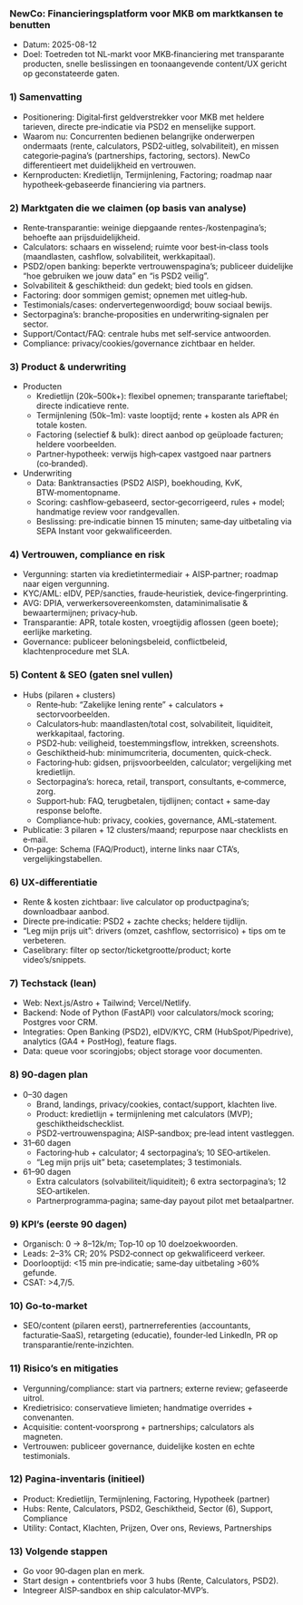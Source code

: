 ### NewCo: Financieringsplatform voor MKB om marktkansen te benutten

- Datum: 2025-08-12
- Doel: Toetreden tot NL‑markt voor MKB‑financiering met transparante producten, snelle beslissingen en toonaangevende content/UX gericht op geconstateerde gaten.

### 1) Samenvatting
- Positionering: Digital‑first geldverstrekker voor MKB met heldere tarieven, directe pre‑indicatie via PSD2 en menselijke support.
- Waarom nu: Concurrenten bedienen belangrijke onderwerpen ondermaats (rente, calculators, PSD2‑uitleg, solvabiliteit), en missen categorie‑pagina’s (partnerships, factoring, sectors). NewCo differentieert met duidelijkheid en vertrouwen.
- Kernproducten: Kredietlijn, Termijnlening, Factoring; roadmap naar hypotheek‑gebaseerde financiering via partners.

### 2) Marktgaten die we claimen (op basis van analyse)
- Rente‑transparantie: weinige diepgaande rentes‑/kostenpagina’s; behoefte aan prijsduidelijkheid.
- Calculators: schaars en wisselend; ruimte voor best‑in‑class tools (maandlasten, cashflow, solvabiliteit, werkkapitaal).
- PSD2/open banking: beperkte vertrouwenspagina’s; publiceer duidelijke “hoe gebruiken we jouw data” en “is PSD2 veilig”.
- Solvabiliteit & geschiktheid: dun gedekt; bied tools en gidsen.
- Factoring: door sommigen gemist; opnemen met uitleg‑hub.
- Testimonials/cases: ondervertegenwoordigd; bouw sociaal bewijs.
- Sectorpagina’s: branche‑proposities en underwriting‑signalen per sector.
- Support/Contact/FAQ: centrale hubs met self‑service antwoorden.
- Compliance: privacy/cookies/governance zichtbaar en helder.

### 3) Product & underwriting
- Producten
  - Kredietlijn (20k–500k+): flexibel opnemen; transparante tarieftabel; directe indicatieve rente.
  - Termijnlening (50k–1m): vaste looptijd; rente + kosten als APR én totale kosten.
  - Factoring (selectief & bulk): direct aanbod op geüploade facturen; heldere voorbeelden.
  - Partner‑hypotheek: verwijs high‑capex vastgoed naar partners (co‑branded).
- Underwriting
  - Data: Banktransacties (PSD2 AISP), boekhouding, KvK, BTW‑momentopname.
  - Scoring: cashflow‑gebaseerd, sector‑gecorrigeerd, rules + model; handmatige review voor randgevallen.
  - Beslissing: pre‑indicatie binnen 15 minuten; same‑day uitbetaling via SEPA Instant voor gekwalificeerden.

### 4) Vertrouwen, compliance en risk
- Vergunning: starten via kredietintermediair + AISP‑partner; roadmap naar eigen vergunning.
- KYC/AML: eIDV, PEP/sancties, fraude‑heuristiek, device‑fingerprinting.
- AVG: DPIA, verwerkersovereenkomsten, dataminimalisatie & bewaartermijnen; privacy‑hub.
- Transparantie: APR, totale kosten, vroegtijdig aflossen (geen boete); eerlijke marketing.
- Governance: publiceer beloningsbeleid, conflictbeleid, klachtenprocedure met SLA.

### 5) Content & SEO (gaten snel vullen)
- Hubs (pilaren + clusters)
  - Rente‑hub: “Zakelijke lening rente” + calculators + sectorvoorbeelden.
  - Calculators‑hub: maandlasten/total cost, solvabiliteit, liquiditeit, werkkapitaal, factoring.
  - PSD2‑hub: veiligheid, toestemmingsflow, intrekken, screenshots.
  - Geschiktheid‑hub: minimumcriteria, documenten, quick‑check.
  - Factoring‑hub: gidsen, prijsvoorbeelden, calculator; vergelijking met kredietlijn.
  - Sectorpagina’s: horeca, retail, transport, consultants, e‑commerce, zorg.
  - Support‑hub: FAQ, terugbetalen, tijdlijnen; contact + same‑day response belofte.
  - Compliance‑hub: privacy, cookies, governance, AML‑statement.
- Publicatie: 3 pilaren + 12 clusters/maand; repurpose naar checklists en e‑mail.
- On‑page: Schema (FAQ/Product), interne links naar CTA’s, vergelijkingstabellen.

### 6) UX‑differentiatie
- Rente & kosten zichtbaar: live calculator op productpagina’s; downloadbaar aanbod.
- Directe pre‑indicatie: PSD2 + zachte checks; heldere tijdlijn.
- “Leg mijn prijs uit”: drivers (omzet, cashflow, sectorrisico) + tips om te verbeteren.
- Caselibrary: filter op sector/ticketgrootte/product; korte video’s/snippets.

### 7) Techstack (lean)
- Web: Next.js/Astro + Tailwind; Vercel/Netlify.
- Backend: Node of Python (FastAPI) voor calculators/mock scoring; Postgres voor CRM.
- Integraties: Open Banking (PSD2), eIDV/KYC, CRM (HubSpot/Pipedrive), analytics (GA4 + PostHog), feature flags.
- Data: queue voor scoringjobs; object storage voor documenten.

### 8) 90‑dagen plan
- 0–30 dagen
  - Brand, landings, privacy/cookies, contact/support, klachten live.
  - Product: kredietlijn + termijnlening met calculators (MVP); geschiktheidschecklist.
  - PSD2‑vertrouwenspagina; AISP‑sandbox; pre‑lead intent vastleggen.
- 31–60 dagen
  - Factoring‑hub + calculator; 4 sectorpagina’s; 10 SEO‑artikelen.
  - “Leg mijn prijs uit” beta; casetemplates; 3 testimonials.
- 61–90 dagen
  - Extra calculators (solvabiliteit/liquiditeit); 6 extra sectorpagina’s; 12 SEO‑artikelen.
  - Partnerprogramma‑pagina; same‑day payout pilot met betaalpartner.

### 9) KPI’s (eerste 90 dagen)
- Organisch: 0 → 8–12k/m; Top‑10 op 10 doelzoekwoorden.
- Leads: 2–3% CR; 20% PSD2‑connect op gekwalificeerd verkeer.
- Doorlooptijd: <15 min pre‑indicatie; same‑day uitbetaling >60% gefunde.
- CSAT: >4,7/5.

### 10) Go‑to‑market
- SEO/content (pilaren eerst), partnerreferenties (accountants, facturatie‑SaaS), retargeting (educatie), founder‑led LinkedIn, PR op transparantie/rente‑inzichten.

### 11) Risico’s en mitigaties
- Vergunning/compliance: start via partners; externe review; gefaseerde uitrol.
- Kredietrisico: conservatieve limieten; handmatige overrides + convenanten.
- Acquisitie: content‑voorsprong + partnerships; calculators als magneten.
- Vertrouwen: publiceer governance, duidelijke kosten en echte testimonials.

### 12) Pagina‑inventaris (initieel)
- Product: Kredietlijn, Termijnlening, Factoring, Hypotheek (partner)
- Hubs: Rente, Calculators, PSD2, Geschiktheid, Sector (6), Support, Compliance
- Utility: Contact, Klachten, Prijzen, Over ons, Reviews, Partnerships

### 13) Volgende stappen
- Go voor 90‑dagen plan en merk.
- Start design + contentbriefs voor 3 hubs (Rente, Calculators, PSD2).
- Integreer AISP‑sandbox en ship calculator‑MVP’s.
